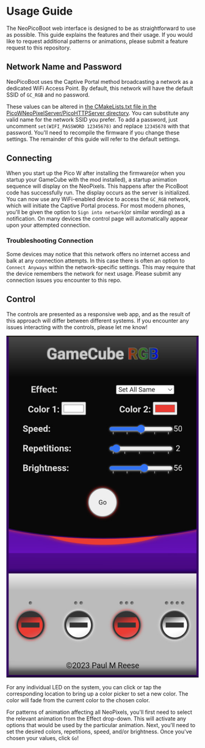 # Usage Guide

The NeoPicoBoot web interface is designed to be as straightforward to use as possible. This guide explains the features and their usage. If you would like to request additional patterns or animations, please submit a feature request to this repository.

## Network Name and Password

NeoPicoBoot uses the Captive Portal method broadcasting a network as a dedicated WiFi Access Point. By default, this network will have the default SSID of `GC_RGB` and no password.

These values can be altered in [the CMakeLists.txt file in the PicoWNeoPixelServer/PicoHTTPServer directory](https://github.com/paulmreese/NeoPicoBoot/blob/686e2f957be58c4621f378fb9fc77a336fcbb2db/PicoWNeoPixelServer/PicoHTTPServer/CMakeLists.txt#L35-L36). You can substitute any valid name for the network SSID you prefer. To add a password, just uncomment `set(WIFI_PASSWORD 12345678)` and replace `12345678` with that password. You'll need to recompile the firmware if you change these settings. The remainder of this guide will refer to the default settings.

## Connecting

When you start up the Pico W after installing the firmware(or when you startup your GameCube with the mod installed), a startup animation sequence will display on the NeoPixels. This happens after the PicoBoot code has successfully run. The display occurs as the server is initialized. You can now use any WiFi-enabled device to access the `GC_RGB` network, which will initiate the Captive Portal process. For most modern phones, you'll be given the option to `Sign into network`(or similar wording) as a notification. On many devices the control page will automatically appear upon your attempted connection.

### Troubleshooting Connection

Some devices may notice that this network offers no internet access and balk at any connection attempts. In this case there is often an option to `Connect Anyways` within the network-specific settings. This may require that the device remembers the network for next usage. Please submit any connection issues you encounter to this repo.

## Control

The controls are presented as a responsive web app, and as the result of this approach will differ between different systems. If you encounter any issues interacting with the controls, please let me know!

<p align=center>
  <img src="/assets/Web_App_GUI_small.jpg" alt="A screen shot of the GameCube RGB interface of NeoPicoBoot">
</p>

For any individual LED on the system, you can click or tap the corresponding location to bring up a color picker to set a new color. The color will fade from the current color to the chosen color.

For patterns of animation affecting all NeoPixels, you'll first need to select the relevant animation from the Effect drop-down. This will activate any options that would be used by the particular animation. Next, you'll need to set the desired colors, repetitions, speed, and/or brightness. Once you've chosen your values, click `Go`!

